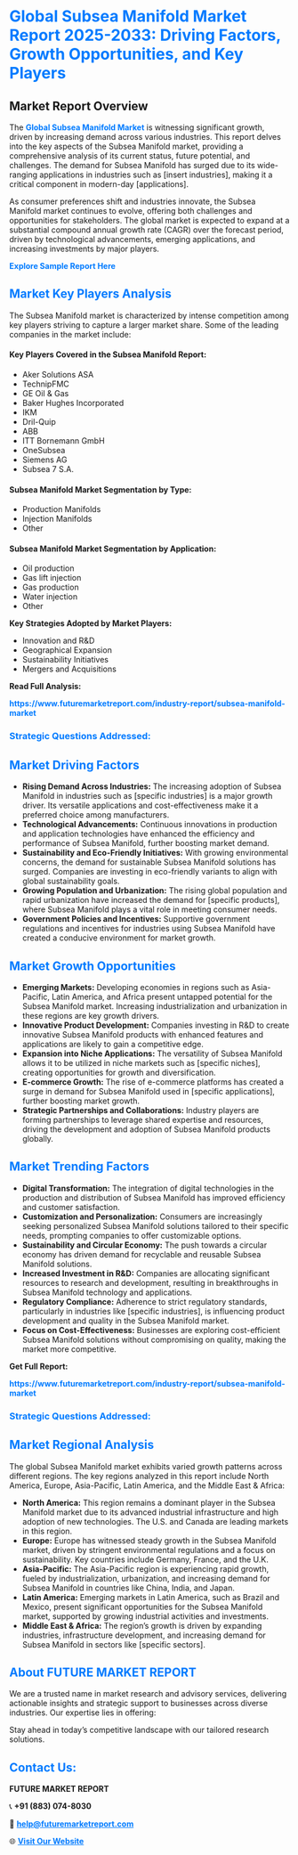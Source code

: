 <h1 style="color: #007BFF;">Global Subsea Manifold Market Report 2025-2033: Driving Factors, Growth Opportunities, and Key Players</h1>

<section id="overview">
<h2>Market Report Overview</h2>
<p>The <a href="https://www.futuremarketreport.com/industry-report/subsea-manifold-market" style="color: #007BFF; text-decoration: none;"><strong>Global Subsea Manifold Market</strong></a> is witnessing significant growth, driven by increasing demand across various industries. This report delves into the key aspects of the Subsea Manifold market, providing a comprehensive analysis of its current status, future potential, and challenges. The demand for Subsea Manifold has surged due to its wide-ranging applications in industries such as [insert industries], making it a critical component in modern-day [applications].</p>
<p>As consumer preferences shift and industries innovate, the Subsea Manifold market continues to evolve, offering both challenges and opportunities for stakeholders. The global market is expected to expand at a substantial compound annual growth rate (CAGR) over the forecast period, driven by technological advancements, emerging applications, and increasing investments by major players.</p>
</section>

<section id="overview">
<p><a href="https://www.futuremarketreport.com/request-sample/reportId=109597" style="color: #007BFF; text-decoration: none;"><strong>Explore Sample Report Here</strong></a></p>
</section>

<section id="key-players">
<h2 style="color: #007BFF;">Market Key Players Analysis</h2>
<p>The Subsea Manifold market is characterized by intense competition among key players striving to capture a larger market share. Some of the leading companies in the market include:</p>
<h4>Key Players Covered in the Subsea Manifold Report:</h4>
<ul><li>Aker Solutions ASA</li><li>TechnipFMC</li><li>GE Oil &amp; Gas</li><li>Baker Hughes Incorporated</li><li>IKM</li><li>Dril-Quip</li><li>ABB</li><li>ITT Bornemann GmbH</li><li>OneSubsea</li><li>Siemens AG</li><li>Subsea 7 S.A.</li></ul>
<h4>Subsea Manifold Market Segmentation by Type:</h4>
<ul><li>Production Manifolds</li><li>Injection Manifolds</li><li>Other</li></ul>

<h4>Subsea Manifold Market Segmentation by Application:</h4>
<ul><li>Oil production</li><li>Gas lift injection</li><li>Gas production</li><li>Water injection</li><li>Other</li></ul>
<p><strong>Key Strategies Adopted by Market Players:</strong></p>
<ul>
<li>Innovation and R&D</li>
<li>Geographical Expansion</li>
<li>Sustainability Initiatives</li>
<li>Mergers and Acquisitions</li>
</ul>
</section>

<section>
<p><strong>Read Full Analysis: </strong></p><a href="https://www.futuremarketreport.com/industry-report/subsea-manifold-market" style="color: #007BFF; text-decoration: none;"><strong>https://www.futuremarketreport.com/industry-report/subsea-manifold-market</strong></a>
<h3 style="color: #007BFF;">Strategic Questions Addressed:</h3>
</section>

<section id="driving-factors">
<h2 style="color: #007BFF;">Market Driving Factors</h2>
<ul>
<li><strong>Rising Demand Across Industries:</strong> The increasing adoption of Subsea Manifold in industries such as [specific industries] is a major growth driver. Its versatile applications and cost-effectiveness make it a preferred choice among manufacturers.</li>
<li><strong>Technological Advancements:</strong> Continuous innovations in production and application technologies have enhanced the efficiency and performance of Subsea Manifold, further boosting market demand.</li>
<li><strong>Sustainability and Eco-Friendly Initiatives:</strong> With growing environmental concerns, the demand for sustainable Subsea Manifold solutions has surged. Companies are investing in eco-friendly variants to align with global sustainability goals.</li>
<li><strong>Growing Population and Urbanization:</strong> The rising global population and rapid urbanization have increased the demand for [specific products], where Subsea Manifold plays a vital role in meeting consumer needs.</li>
<li><strong>Government Policies and Incentives:</strong> Supportive government regulations and incentives for industries using Subsea Manifold have created a conducive environment for market growth.</li>
</ul>
</section>

<section id="growth-opportunities">
<h2 style="color: #007BFF;">Market Growth Opportunities</h2>
<ul>
<li><strong>Emerging Markets:</strong> Developing economies in regions such as Asia-Pacific, Latin America, and Africa present untapped potential for the Subsea Manifold market. Increasing industrialization and urbanization in these regions are key growth drivers.</li>
<li><strong>Innovative Product Development:</strong> Companies investing in R&D to create innovative Subsea Manifold products with enhanced features and applications are likely to gain a competitive edge.</li>
<li><strong>Expansion into Niche Applications:</strong> The versatility of Subsea Manifold allows it to be utilized in niche markets such as [specific niches], creating opportunities for growth and diversification.</li>
<li><strong>E-commerce Growth:</strong> The rise of e-commerce platforms has created a surge in demand for Subsea Manifold used in [specific applications], further boosting market growth.</li>
<li><strong>Strategic Partnerships and Collaborations:</strong> Industry players are forming partnerships to leverage shared expertise and resources, driving the development and adoption of Subsea Manifold products globally.</li>
</ul>
</section>

<section id="trending-factors">
<h2 style="color: #007BFF;">Market Trending Factors</h2>
<ul>
<li><strong>Digital Transformation:</strong> The integration of digital technologies in the production and distribution of Subsea Manifold has improved efficiency and customer satisfaction.</li>
<li><strong>Customization and Personalization:</strong> Consumers are increasingly seeking personalized Subsea Manifold solutions tailored to their specific needs, prompting companies to offer customizable options.</li>
<li><strong>Sustainability and Circular Economy:</strong> The push towards a circular economy has driven demand for recyclable and reusable Subsea Manifold solutions.</li>
<li><strong>Increased Investment in R&D:</strong> Companies are allocating significant resources to research and development, resulting in breakthroughs in Subsea Manifold technology and applications.</li>
<li><strong>Regulatory Compliance:</strong> Adherence to strict regulatory standards, particularly in industries like [specific industries], is influencing product development and quality in the Subsea Manifold market.</li>
<li><strong>Focus on Cost-Effectiveness:</strong> Businesses are exploring cost-efficient Subsea Manifold solutions without compromising on quality, making the market more competitive.</li>
</ul>
</section>

<section>
<p><strong>Get Full Report: </strong></p><a href="https://www.futuremarketreport.com/industry-report/subsea-manifold-market" style="color: #007BFF; text-decoration: none;"><strong>https://www.futuremarketreport.com/industry-report/subsea-manifold-market</strong></a>
<h3 style="color: #007BFF;">Strategic Questions Addressed:</h3>
</section>


<section id="regional-analysis">
<h2 style="color: #007BFF;">Market Regional Analysis</h2>
<p>The global Subsea Manifold market exhibits varied growth patterns across different regions. The key regions analyzed in this report include North America, Europe, Asia-Pacific, Latin America, and the Middle East & Africa:</p>
<ul>
<li><strong>North America:</strong> This region remains a dominant player in the Subsea Manifold market due to its advanced industrial infrastructure and high adoption of new technologies. The U.S. and Canada are leading markets in this region.</li>
<li><strong>Europe:</strong> Europe has witnessed steady growth in the Subsea Manifold market, driven by stringent environmental regulations and a focus on sustainability. Key countries include Germany, France, and the U.K.</li>
<li><strong>Asia-Pacific:</strong> The Asia-Pacific region is experiencing rapid growth, fueled by industrialization, urbanization, and increasing demand for Subsea Manifold in countries like China, India, and Japan.</li>
<li><strong>Latin America:</strong> Emerging markets in Latin America, such as Brazil and Mexico, present significant opportunities for the Subsea Manifold market, supported by growing industrial activities and investments.</li>
<li><strong>Middle East & Africa:</strong> The region’s growth is driven by expanding industries, infrastructure development, and increasing demand for Subsea Manifold in sectors like [specific sectors].</li>
</ul>
</section>

<footer>
<h2 style="color: #007BFF;">About FUTURE MARKET REPORT</h2>
<p>We are a trusted name in market research and advisory services, delivering actionable insights and strategic support to businesses across diverse industries. Our expertise lies in offering:</p>

<p>Stay ahead in today’s competitive landscape with our tailored research solutions.</p>

<h2 style="color: #007BFF;">Contact Us:</h2>
<p><strong>FUTURE MARKET REPORT</strong></p>
<p>📞 <strong>+91 (883) 074-8030</strong></p>
<p>📧 <strong><a href="mailto:help@futuremarketreport.com" style="color: #007BFF;">help@futuremarketreport.com</a></strong></p>
<p>🌐 <strong><a href="https://www.futuremarketreport.com/" style="color: #007BFF;">Visit Our Website</a></strong></p>
</footer>